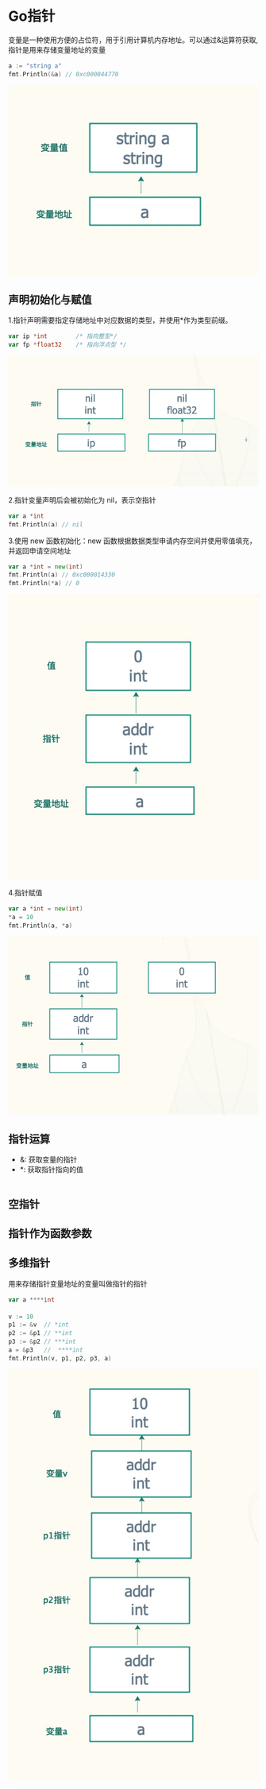 # Go指针

变量是一种使用方便的占位符，用于引用计算机内存地址。可以通过&运算符获取, 指针是用来存储变量地址的变量

```go
a := "string a"
fmt.Println(&a) // 0xc000044770
```

![pointer_addr_var](../../image/pointer_addr_var.png)

## 声明初始化与赋值

1.指针声明需要指定存储地址中对应数据的类型，并使用*作为类型前缀。

```go
var ip *int        /* 指向整型*/
var fp *float32    /* 指向浮点型 */
```

![pointer_del](../../image/pointer_del.png)

2.指针变量声明后会被初始化为 nil，表示空指针

```go
var a *int
fmt.Println(a) // nil
```

3.使用 new 函数初始化：new 函数根据数据类型申请内存空间并使用零值填充，并返回申请空间地址

```go
var a *int = new(int)
fmt.Println(a) // 0xc000014330
fmt.Println(*a) // 0
```

![pointer_del](../../image/pointer_del_fill.png)

4.指针赋值

```go
var a *int = new(int)
*a = 10
fmt.Println(a, *a)
```

![pointer_del](../../image/pointer_fill1.png)

## 指针运算

+ &: 获取变量的指针
+ *: 获取指针指向的值

```go

```

## 空指针

## 指针作为函数参数

## 多维指针

用来存储指针变量地址的变量叫做指针的指针

```go
var a ****int

v := 10
p1 := &v  // *int
p2 := &p1 // **int
p3 := &p2 // ***int
a = &p3   //  ****int
fmt.Println(v, p1, p2, p3, a)
```

![pointer_del](../../image/pointer_pppp.png)

